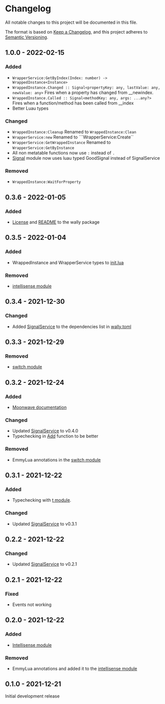 # Changelog
All notable changes to this project will be documented in this file.

The format is based on [Keep a Changelog](https://keepachangelog.com/en/1.0.0/),
and this project adheres to [Semantic Versioning](https://semver.org/spec/v2.0.0.html).

## 1.0.0 - 2022-02-15
### Added

- ```WrapperService:GetByIndex(Index: number) -> WrappedInstance<Instance>```
- ```WrappedInstance.Changed :: Signal<propertyKey: any, lastValue: any, newValue: any>``` Fires when a property has changed from __newindex.
- ```WrappedInstance.Called :: Signal<methodKey: any, args: ...any?>``` Fires when a function/method has been called from __index
- Better Luau types

### Changed

- ```WrappedInstance:Cleanup``` Renamed to ```WrappedInstance:Clean```
- ```WrapperService:new``` Renamed to ```WrapperService:Create``
- ```WrapperService:GetWrappedInstance``` Renamed to ```WrapperService:GetByInstance```
- All non metatable functions now use `:` instead of `.`
- [Signal](src/Signal.lua) module now uses luau typed GoodSignal instead of SignalService

### Removed

- ```WrappedInstance:WaitForProperty```

## 0.3.6 - 2022-01-05
### Added

- [License](LICENSE.md) and [README](README.md) to the wally package

## 0.3.5 - 2022-01-04
### Added

- WrappedInstance and WrapperService types to [init.lua](src/init.lua)

### Removed

- [intellisense module](src/intellisense.lua)

## 0.3.4 - 2021-12-30
### Changed

- Added [SignalService](https://wally.run/package/zxibs/signalservice) to the dependencies list in [wally.toml](https://github.com/zxibs/WrapperService/blob/main/src/wally.toml)

## 0.3.3 - 2021-12-29
### Removed

- [switch module](src/switch.lua)

## 0.3.2 - 2021-12-24
### Added

- [Moonwave documentation](https://zxibs.github.io/WrapperService/)

### Changed

- Updated [SignalService](https://wally.run/package/zxibs/signalservice) to v0.4.0
- Typechecking in [Add](src/Add.lua) function to be better

### Removed

- EmmyLua annotations in the [switch module](src/switch.lua)

## 0.3.1 - 2021-12-22
### Added

- Typechecking with [t module](https://github.com/osyrisrblx/t).

### Changed

- Updated [SignalService](https://wally.run/package/zxibs/signalservice) to v0.3.1

## 0.2.2 - 2021-12-22
### Changed

- Updated [SignalService](https://wally.run/package/zxibs/signalservice) to v0.2.1

## 0.2.1 - 2021-12-22
### Fixed

- Events not working

## 0.2.0 - 2021-12-22
### Added

- [Intellisense module](src/intellisense.lua)

### Removed

- EmmyLua annotations and added it to the [intellisense module](src/intellisense.lua)

## 0.1.0 - 2021-12-21

Initial development release
